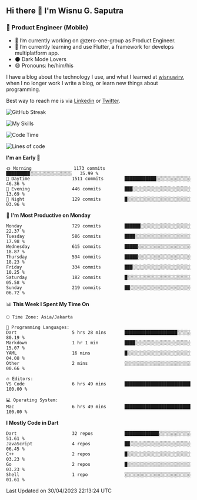 ## Hi there 👋 I'm Wisnu G. Saputra

### :mobile_phone_off: Product Engineer (Mobile)

- 🔭 I’m currently working on @zero-one-group as Product Engineer.
- 🌱 I’m currently learning and use Flutter, a framework for develops multiplatform app.
- 🌑 Dark Mode Lovers
- 😄 Pronouns: he/him/his

I have a blog about the technology I use, and what I learned at [wisnuwiry](https://wisnuwiry.space/), when I no longer work I write a blog, or learn new things about programming.

Best way to reach me is via [Linkedin](https://www.linkedin.com/in/wisnu-saputra/) or [Twitter](https://twitter.com/wisnuwiry).

![GitHub Streak](https://streak-stats.demolab.com?user=wisnuwiry&theme=dark&hide_border=true)

![My Skills](https://skillicons.dev/icons?i=dart,flutter,kotlin,swift,js,css,neovim,git,linux&perline=5)

<!--START_SECTION:waka-->
![Code Time](http://img.shields.io/badge/Code%20Time-408%20hrs%2041%20mins-blue)

![Lines of code](https://img.shields.io/badge/From%20Hello%20World%20I%27ve%20Written-4.6%20million%20lines%20of%20code-blue)

**I'm an Early 🐤** 

```text
🌞 Morning                1173 commits        █████████░░░░░░░░░░░░░░░░   35.99 % 
🌆 Daytime                1511 commits        ████████████░░░░░░░░░░░░░   46.36 % 
🌃 Evening                446 commits         ███░░░░░░░░░░░░░░░░░░░░░░   13.69 % 
🌙 Night                  129 commits         █░░░░░░░░░░░░░░░░░░░░░░░░   03.96 % 
```
📅 **I'm Most Productive on Monday** 

```text
Monday                   729 commits         ██████░░░░░░░░░░░░░░░░░░░   22.37 % 
Tuesday                  586 commits         ████░░░░░░░░░░░░░░░░░░░░░   17.98 % 
Wednesday                615 commits         █████░░░░░░░░░░░░░░░░░░░░   18.87 % 
Thursday                 594 commits         █████░░░░░░░░░░░░░░░░░░░░   18.23 % 
Friday                   334 commits         ███░░░░░░░░░░░░░░░░░░░░░░   10.25 % 
Saturday                 182 commits         █░░░░░░░░░░░░░░░░░░░░░░░░   05.58 % 
Sunday                   219 commits         ██░░░░░░░░░░░░░░░░░░░░░░░   06.72 % 
```


📊 **This Week I Spent My Time On** 

```text
🕑︎ Time Zone: Asia/Jakarta

💬 Programming Languages: 
Dart                     5 hrs 28 mins       ████████████████████░░░░░   80.19 % 
Markdown                 1 hr 1 min          ████░░░░░░░░░░░░░░░░░░░░░   15.07 % 
YAML                     16 mins             █░░░░░░░░░░░░░░░░░░░░░░░░   04.08 % 
Other                    2 mins              ░░░░░░░░░░░░░░░░░░░░░░░░░   00.66 % 

🔥 Editors: 
VS Code                  6 hrs 49 mins       █████████████████████████   100.00 % 

💻 Operating System: 
Mac                      6 hrs 49 mins       █████████████████████████   100.00 % 
```

**I Mostly Code in Dart** 

```text
Dart                     32 repos            █████████████░░░░░░░░░░░░   51.61 % 
JavaScript               4 repos             ██░░░░░░░░░░░░░░░░░░░░░░░   06.45 % 
C++                      2 repos             █░░░░░░░░░░░░░░░░░░░░░░░░   03.23 % 
Go                       2 repos             █░░░░░░░░░░░░░░░░░░░░░░░░   03.23 % 
Shell                    1 repo              ░░░░░░░░░░░░░░░░░░░░░░░░░   01.61 % 
```




 Last Updated on 30/04/2023 22:13:24 UTC
<!--END_SECTION:waka-->
